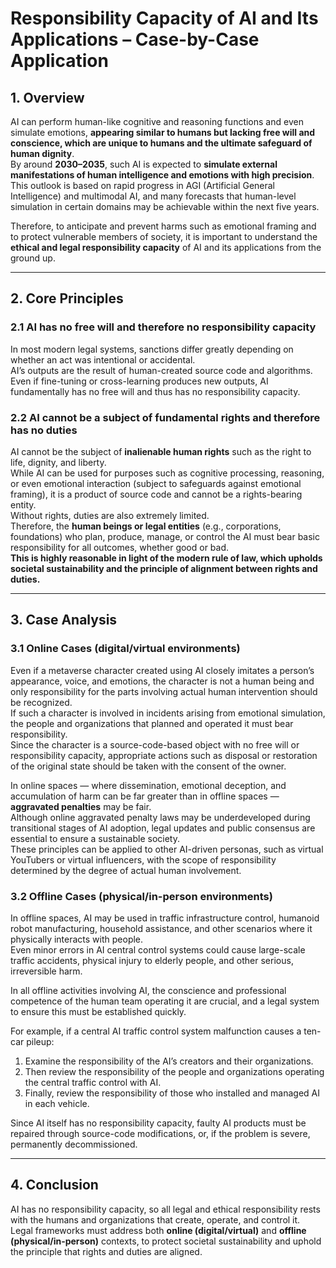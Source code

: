 # Responsibility Capacity of AI and Its Applications – Case-by-Case Application

## 1. Overview
AI can perform human-like cognitive and reasoning functions and even simulate emotions, **appearing similar to humans but lacking free will and conscience, which are unique to humans and the ultimate safeguard of human dignity**.  
By around **2030–2035**, such AI is expected to **simulate external manifestations of human intelligence and emotions with high precision**.  
This outlook is based on rapid progress in AGI (Artificial General Intelligence) and multimodal AI, and many forecasts that human-level simulation in certain domains may be achievable within the next five years.

Therefore, to anticipate and prevent harms such as emotional framing and to protect vulnerable members of society, it is important to understand the **ethical and legal responsibility capacity** of AI and its applications from the ground up.

---

## 2. Core Principles

### 2.1 AI has no free will and therefore no responsibility capacity
In most modern legal systems, sanctions differ greatly depending on whether an act was intentional or accidental.  
AI’s outputs are the result of human-created source code and algorithms. Even if fine-tuning or cross-learning produces new outputs, AI fundamentally has no free will and thus has no responsibility capacity.

### 2.2 AI cannot be a subject of fundamental rights and therefore has no duties
AI cannot be the subject of **inalienable human rights** such as the right to life, dignity, and liberty.  
While AI can be used for purposes such as cognitive processing, reasoning, or even emotional interaction (subject to safeguards against emotional framing), it is a product of source code and cannot be a rights-bearing entity.  
Without rights, duties are also extremely limited.  
Therefore, the **human beings or legal entities** (e.g., corporations, foundations) who plan, produce, manage, or control the AI must bear basic responsibility for all outcomes, whether good or bad.  
**This is highly reasonable in light of the modern rule of law, which upholds societal sustainability and the principle of alignment between rights and duties.**

---

## 3. Case Analysis

### 3.1 Online Cases (digital/virtual environments)
Even if a metaverse character created using AI closely imitates a person’s appearance, voice, and emotions, the character is not a human being and only responsibility for the parts involving actual human intervention should be recognized.  
If such a character is involved in incidents arising from emotional simulation, the people and organizations that planned and operated it must bear responsibility.  
Since the character is a source-code-based object with no free will or responsibility capacity, appropriate actions such as disposal or restoration of the original state should be taken with the consent of the owner.  

In online spaces — where dissemination, emotional deception, and accumulation of harm can be far greater than in offline spaces — **aggravated penalties** may be fair.  
Although online aggravated penalty laws may be underdeveloped during transitional stages of AI adoption, legal updates and public consensus are essential to ensure a sustainable society.  
These principles can be applied to other AI-driven personas, such as virtual YouTubers or virtual influencers, with the scope of responsibility determined by the degree of actual human involvement.

### 3.2 Offline Cases (physical/in-person environments)
In offline spaces, AI may be used in traffic infrastructure control, humanoid robot manufacturing, household assistance, and other scenarios where it physically interacts with people.  
Even minor errors in AI central control systems could cause large-scale traffic accidents, physical injury to elderly people, and other serious, irreversible harm.  

In all offline activities involving AI, the conscience and professional competence of the human team operating it are crucial, and a legal system to ensure this must be established quickly.  

For example, if a central AI traffic control system malfunction causes a ten-car pileup:
1. Examine the responsibility of the AI’s creators and their organizations.  
2. Then review the responsibility of the people and organizations operating the central traffic control with AI.  
3. Finally, review the responsibility of those who installed and managed AI in each vehicle.  

Since AI itself has no responsibility capacity, faulty AI products must be repaired through source-code modifications, or, if the problem is severe, permanently decommissioned.

---

## 4. Conclusion
AI has no responsibility capacity, so all legal and ethical responsibility rests with the humans and organizations that create, operate, and control it.  
Legal frameworks must address both **online (digital/virtual)** and **offline (physical/in-person)** contexts, to protect societal sustainability and uphold the principle that rights and duties are aligned.

